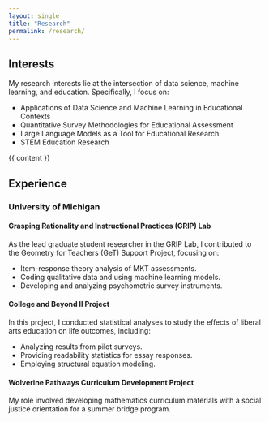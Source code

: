 ```yaml
---
layout: single
title: "Research"
permalink: /research/
---
```


## Interests

My research interests lie at the intersection of data science, machine learning, and education. Specifically, I focus on:

- Applications of Data Science and Machine Learning in Educational Contexts
- Quantitative Survey Methodologies for Educational Assessment
- Large Language Models as a Tool for Educational Research
- STEM Education Research

<div class="publications">
  {{ content }}
</div>

## Experience

### University of Michigan

#### Grasping Rationality and Instructional Practices (GRIP) Lab
As the lead graduate student researcher in the GRIP Lab, I contributed to the Geometry for Teachers (GeT) Support Project, focusing on:

- Item-response theory analysis of MKT assessments.
- Coding qualitative data and using machine learning models.
- Developing and analyzing psychometric survey instruments.

#### College and Beyond II Project
In this project, I conducted statistical analyses to study the effects of liberal arts education on life outcomes, including:

- Analyzing results from pilot surveys.
- Providing readability statistics for essay responses.
- Employing structural equation modeling.

#### Wolverine Pathways Curriculum Development Project
My role involved developing mathematics curriculum materials with a social justice orientation for a summer bridge program.

<style>
.publications h3 {
  margin-top: 1.5em;
  margin-bottom: 0.5em;
}
.publications ul {
  padding-left: 1em;
}
.publications li {
  margin-bottom: 1em;
}
</style>

